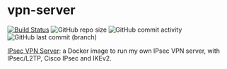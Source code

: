# vpn-server

[![Build Status](https://drone.theautomation.nl/api/badges/theautomation/vpn-server/status.svg?ref=refs/heads/main)](https://drone.theautomation.nl/theautomation/vpn-server)
![GitHub repo size](https://img.shields.io/github/repo-size/theautomation/vpn-server?logo=Github)
![GitHub commit activity](https://img.shields.io/github/commit-activity/y/theautomation/vpn-server?logo=github)
![GitHub last commit (branch)](https://img.shields.io/github/last-commit/theautomation/vpn-server/main?logo=github)

[IPsec VPN Server](https://github.com/hwdsl2/docker-ipsec-vpn-server): a Docker image to run my own IPsec VPN server, with IPsec/L2TP, Cisco IPsec and IKEv2.

